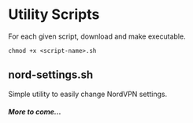 # Utility Scripts
For each given script, download and make executable.
```
chmod +x <script-name>.sh
```
## nord-settings.sh
Simple utility to easily change NordVPN settings.

#### *More to come...*
